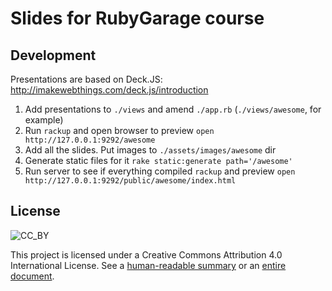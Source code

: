 # Slides for RubyGarage course

## Development

Presentations are based on Deck.JS: http://imakewebthings.com/deck.js/introduction

1. Add presentations to `./views` and amend `./app.rb` (`./views/awesome`, for example)
2. Run `rackup` and open browser to preview `open http://127.0.0.1:9292/awesome`
3. Add all the slides. Put images to `./assets/images/awesome` dir
4. Generate static files for it `rake static:generate path='/awesome'`
5. Run server to see if everything compiled `rackup` and preview `open http://127.0.0.1:9292/public/awesome/index.html`


## License

![CC_BY](http://creativecommons.org/licenses/by/4.0/ "Creative Commons Attribution 4.0 International License")

This project is licensed under a Creative Commons Attribution 4.0 International License.
See a [human-readable summary](http://creativecommons.org/licenses/by/4.0/)
or an [entire document](http://creativecommons.org/licenses/by/4.0/legalcode).
